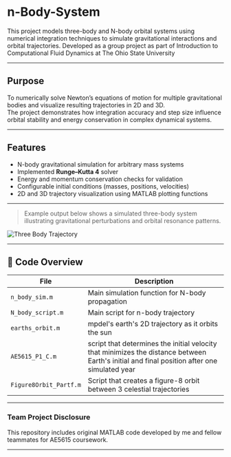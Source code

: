 # n-Body-System
This project models three-body and N-body orbital systems using numerical integration techniques to simulate gravitational interactions and orbital trajectories.   Developed as a group project as part of Introduction to Computational Fluid Dynamics at The Ohio State University

---

## Purpose
To numerically solve Newton’s equations of motion for multiple gravitational bodies and visualize resulting trajectories in 2D and 3D.  
The project demonstrates how integration accuracy and step size influence orbital stability and energy conservation in complex dynamical systems.

---

##  Features
- N-body gravitational simulation for arbitrary mass systems  
- Implemented **Runge–Kutta 4** solver  
- Energy and momentum conservation checks for validation  
- Configurable initial conditions (masses, positions, velocities)  
- 2D and 3D trajectory visualization using MATLAB plotting functions  

---

> Example output below shows a simulated three-body system illustrating gravitational perturbations and orbital resonance patterns.

![Three Body Trajectory](plots/three_body_trajectory.png)

---

## 🧮 Code Overview
| File | Description |
|------|--------------|
| `n_body_sim.m` | Main simulation function for N-body propagation |
| `N_body_script.m` | Main script for n-body trajectory |
| `earths_orbit.m` | mpdel's earth's 2D trajectory as it orbits the sun |
| `AE5615_P1_C.m` | script that determines the initial velocity that minimizes the distance between Earth's initial and final position after one simulated year |
| `Figure8Orbit_Partf.m` |Script that creates a figure-8 orbit between 3 celestial trajectories |


---

### Team Project Disclosure
This repository includes original MATLAB code developed by me and fellow teammates for AE5615 coursework.  

---
